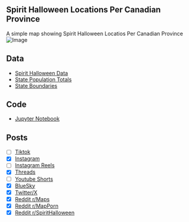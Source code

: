 ## Spirit Halloween Locations Per Canadian Province
A simple map showing Spirit Halloween Locatios Per Canadian Province
![Image](https://drive.google.com/uc?export=view&id=1YmVpouluLkcrneGIjxcSnEzbUHiYnbVK)

## Data
* [Spirit Halloween Data](https://stores.spirithalloween.com/)
* [State Population Totals](https://www.census.gov/data/tables/time-series/demo/popest/2020s-state-total.html)
* [State Boundaries](https://www.census.gov/geographies/mapping-files/time-series/geo/carto-boundary-file.html)

## Code
* [Jupyter Notebook](FormatData.ipynb)

## Posts
- [ ] [Tiktok]()
- [x] [Instagram](https://www.instagram.com/p/DPRnqarj181/)
- [ ] [Instagram Reels]()
- [x] [Threads](https://www.threads.com/@vinemapper/post/DPRnrDaj31a)
- [ ] [Youtube Shorts]()
- [x] [BlueSky](https://bsky.app/profile/vinemapper.bsky.social/post/3m25lh47kdc2o)
- [x] [Twitter/X](https://x.com/VineMapper/status/1973442647214924157)
- [x] [Reddit r/Maps](https://www.reddit.com/r/Maps/comments/1nvevs6/spirit_halloween_locations_per_canadian_province/)
- [x] [Reddit r/MapPorn](https://www.reddit.com/r/MapPorn/comments/1nvevuo/spirit_halloween_locations_per_canadian_province/)
- [x] [Reddit r/SpiritHalloween](https://www.reddit.com/r/SpiritHalloween/comments/1nvexp8/spirit_halloween_locations_per_canadian_province/)
